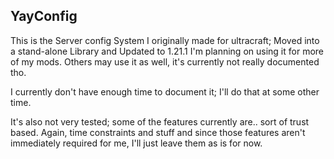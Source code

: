 ## YayConfig
This is the Server config System I originally made for ultracraft; Moved into a stand-alone Library and Updated to 1.21.1
I'm planning on using it for more of my mods. Others may use it as well, it's currently not really documented tho.

I currently don't have enough time to document it; I'll do that at some other time.

It's also not very tested; some of the features currently are.. sort of trust based. 
Again, time constraints and stuff and since those features aren't immediately required for me, I'll just leave them as is for now.